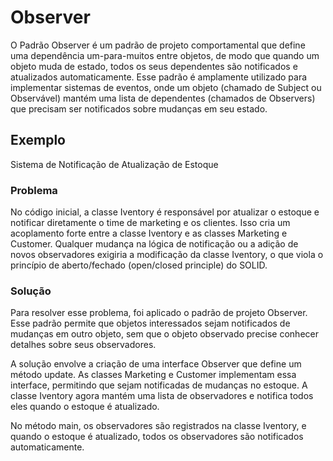 # Observer

O Padrão Observer é um padrão de projeto comportamental que define uma dependência um-para-muitos entre objetos, de modo que quando um objeto muda de estado, todos os seus dependentes são notificados e atualizados automaticamente. Esse padrão é amplamente utilizado para implementar sistemas de eventos, onde um objeto (chamado de Subject ou Observável) mantém uma lista de dependentes (chamados de Observers) que precisam ser notificados sobre mudanças em seu estado.

## Exemplo

Sistema de Notificação de Atualização de Estoque

### Problema

No código inicial, a classe Iventory é responsável por atualizar o estoque e notificar diretamente o time de marketing e os clientes. Isso cria um acoplamento forte entre a classe Iventory e as classes Marketing e Customer. Qualquer mudança na lógica de notificação ou a adição de novos observadores exigiria a modificação da classe Iventory, o que viola o princípio de aberto/fechado (open/closed principle) do SOLID.

### Solução

Para resolver esse problema, foi aplicado o padrão de projeto Observer. Esse padrão permite que objetos interessados sejam notificados de mudanças em outro objeto, sem que o objeto observado precise conhecer detalhes sobre seus observadores.

A solução envolve a criação de uma interface Observer que define um método update. As classes Marketing e Customer implementam essa interface, permitindo que sejam notificadas de mudanças no estoque. A classe Iventory agora mantém uma lista de observadores e notifica todos eles quando o estoque é atualizado.

No método main, os observadores são registrados na classe Iventory, e quando o estoque é atualizado, todos os observadores são notificados automaticamente.